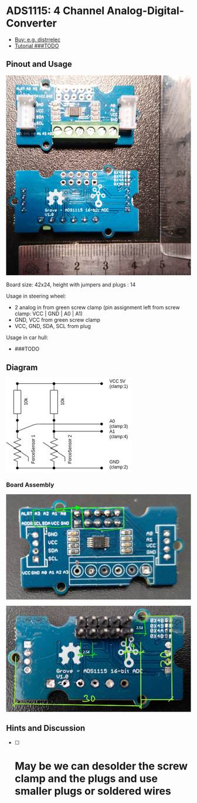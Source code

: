 # ADS1115: 4 Channel Analog-Digital-Converter

- [Buy: e.g. distrrelec](https://www.distrelec.ch/en/ads1115-channel-16-bit-analogue-to-digital-converter-with-programmable-amplifier-gain-seeed-studio-109020041/p/30180590?q=Grove+ADS1115&pos=1&origPos=1&origPageSize=50&track=true)
- [Tutorial ###TODO]()

## Pinout and Usage

![image-20210605181710276](.ADS1115--ADC0_ADC1_ADC2-infos/image-20210605181710276.png)

Board size: 42x24, height with jumpers and plugs : 14

Usage in steering wheel:

- 2 analog in from green screw clamp (pin assignment left from screw clamp: VCC | GND | A0 | A1)
- GND, VCC from green screw clamp
- VCC, GND, SDA, SCL from plug

Usage in car hull:

- ###TODO

## Diagram

![img](.ADS1115--ADC0_ADC1_ADC2-infos/FSR-CurcuitDiagram.drawio.png)

### Board Assembly

![image-20210823130410331](.ADS1115--ADC0_ADC1_ADC2-infos/image-20210823130410331.png)

![image-20210823130639854](.ADS1115--ADC0_ADC1_ADC2-infos/image-20210823130639854.png)

## Hints and Discussion

- [ ] # May be we can desolder the screw clamp and the plugs and use smaller plugs or soldered wires
